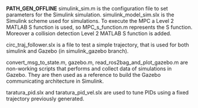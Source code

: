 **PATH_GEN_OFFLINE** simulink_sim.m is the configuration file to set parameters for the Simulink simulation. simulink_model_sim.slx is the Simulink scheme used for simulations.
To execute the MPC a Level 2 MATLAB S function is used, so MPC_s_function.m represents the S function. Moreover a collision detection Level 2 MATLAB S function is added.

circ_traj_follower.slx is a file to test a simple trajectory, that is used for both simulink and Gazebo (in simulink_gazebo branch).

convert_msg_to_state.m, gazebo.m, read_ros2bag_and_plot_gazebo.m are non-working scripts that performs and collect data of simulations in Gazebo. They are then used as a reference to build the Gazebo communicating architecture in Simulink.

taratura_pid.slx and taratura_pid_vel.slx are used to tune PIDs using a fixed trajectory previously generated.
